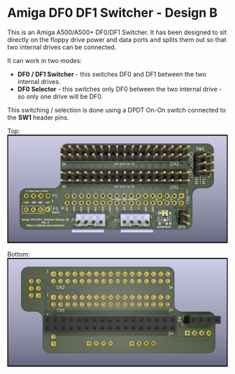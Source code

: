 # Amiga DF0 DF1 Switcher - Design B

This is an Amiga A500/A500+ DF0/DF1 Switcher. It has been designed to sit directly on the floppy drive power and data ports and splits them out so that two internal drives can be connected.

It can work in two modes:

* **DF0 / DF1 Switcher** - this switches DF0 and DF1 between the two internal drives. 
* **DF0 Selector** - this switches only DF0 between the two internal drive - so only one drive will be DF0.

This switching / selection is done using a DPDT On-On switch connected to the **SW1** header pins.

Top:
![Top](https://github.com/solarmon/PCB-Projects/blob/master/Amiga%20DF0%20DF1%20Switcher%20-%20Design%20B%20-%20Rev%202/Amiga%20DF0%20DF1%20Switcher%20-%20Design%20B%20-%20Rev%202%20-%20Top.png)

Bottom:
![Bottom](https://github.com/solarmon/PCB-Projects/blob/master/Amiga%20DF0%20DF1%20Switcher%20-%20Design%20B%20-%20Rev%202/Amiga%20DF0%20DF1%20Switcher%20-%20Design%20B%20-%20Rev%202%20-%20Bottom.png)
